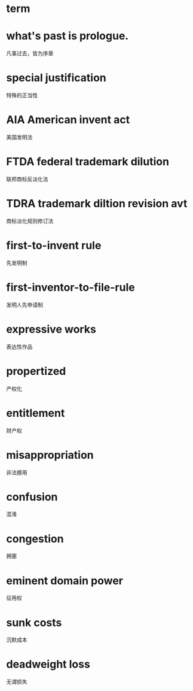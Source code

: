 # term

# what's past is prologue.                          
凡事过去，皆为序章

# special justification                             
特殊的正当性

# AIA American invent act                           
美国发明法

# FTDA federal trademark dilution                   
联邦商标反淡化法

# TDRA trademark diltion revision avt               
商标淡化规则修订法

# first-to-invent rule                              
先发明制

# first-inventor-to-file-rule                       
发明人先申请制

# expressive works                                  
表达性作品

# propertized                                       
产权化

# entitlement                                       
财产权

# misappropriation                                  
非法挪用

# confusion                                         
混淆

# congestion                                        
拥塞

# eminent domain power                              
征用权

# sunk costs                                        
沉默成本

# deadweight loss                                   
无谓损失



































